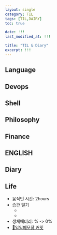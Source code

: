 ```yaml
---
layout: single
category: TIL
tags: [TIL,DAIRY]
toc: true

date: !!!
last_modified_at: !!!

title: "TIL & Diary"
excerpt: !!!
---
```

## Language
## Devops
## Shell
## Philosophy
## Finance
## ENGLISH
## Diary
## Life
- 움직인 시간: 2hours
- 습관 일기
  - []()
  - []() 
- 생체배터리: % -> 0%
- [🔗일일메모장 커밋]()



<!-- # header:
#   overlay_image: "assets/images/banner_template.jpg" # 얘를 예쁘게 쓸일이 있으려나  
#   overlay_filter: 0.3 # 투명도
#   overlay_filter: rgba(205, 239, 154, 0.30) -->

<!-- 
{% include figure image_path="assets/images/banner_template.jpg" alt="this is a placeholder image" caption="This is a figure caption." %}
![image-right](/assets/images/HibikeQauntumSymbol_88x88_version_waifu.png){:.align-center}
저렇게 됩니다. 이렇게 됩니다. 저렇게 됩니다.
{: .caption}

[![styled-image](/assets/images/HibikeQauntumSymbol_88x88_version_waifu.png  "This is some hover text"){: .align-center style="width: 10%;"}](/assets/images/pixel_tracker_logo_80px.png "Title shown in gallery view")
Some custom styled caption.
{: .caption}

짜라투스트라는 이렇게 말했다.[^1]

Definition term 1
: 저렇게 말했다.

집중! 어텐션 플리즈
{: .notice}
그렇게 하면
{: .notice--primary}
안되요
{: .notice--info}
!!
{: .notice--warning}
@@
{: .notice--danger}
흑
{: .notice--success}

{% capture notice-2 %}
**Extended notice box**:
* 맥락을 분리시키는 TIP, 또는 결론을 내릴때 쓰기좋은 패턴 **야호!**

```html
<html>
  <body>Some body. help me!<body>
</html>
```
{% endcapture %}

<div class="notice">{{ notice-2 | markdownify }}</div>

[Text](#link){: .btn .btn--primary}
 -->
 
<!-- [^1]: Test 1의 내용입니다. 푸터라인 주석-->
